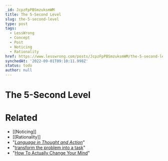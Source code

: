 ```yaml
---
_id: JcpzFpPBSmzuksmWM
title: The 5-Second Level
slug: the-5-second-level
type: post
tags:
  - LessWrong
  - Concept
  - Post
  - Noticing
  - Rationality
href: https://www.lesswrong.com/posts/JcpzFpPBSmzuksmWM/the-5-second-level
synchedAt: '2022-09-01T09:10:11.998Z'
status: todo
author: null
---
```


# The 5-Second Level


# Related

- [[Noticing]]
- [[Rationality]]
- "[_Language in Thought and Action_](http://books.google.com/books?id=0H1p2sMdyXEC&pg=PA88&lpg=PA88&dq=%22it%27s+a+quality+things+have%22&source=bl&ots=e-xeTes-ey&sig=CRIaG7PXpMZoC6hjqIf7ZqM1tzM&hl=en&ei=KM3ETc7QJZOWsAP56-mmCA&sa=X&oi=book_result&ct=result&resnum=1&ved=0CBYQ6AEwAA#v=onepage&q=%22it%27s%20a%20quality%20things%20have%22&f=false)"
- "[transform the problem into a task](/lw/1ai/the_first_step_is_to_admit_that_you_have_a_problem/)"
- "[How To Actually Change Your Mind](http://wiki.lesswrong.com/wiki/How_To_Actually_Change_Your_Mind)"